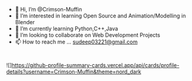 - 👋 Hi, I’m @Crimson-Muffin
- 👀 I’m interested in learning Open Source and Animation/Modelling in Blender
- 🌱 I’m currently learning Python,C++,Java
- 💞️ I’m looking to collaborate on Web Development Projects
- 📫 How to reach me ... sudeep03221@gmail.com

#
![]https://github-profile-summary-cards.vercel.app/api/cards/profile-details?username=Crimson-Muffin&theme=nord_dark
